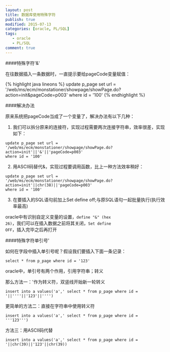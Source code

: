 ```yaml
---
layout: post
title: 数据库使用特殊字符
publish: true
modified: 2015-07-13
categories: [oracle, PL/SQL]
tags: 
   - oracle
   - PL/SQL
comment: true
---
```


####特殊字符'&'

在往数据插入一条数据时，一直提示要给pageCode变量赋值：

{% highlight java lineons %}
update p_page set url = '/web/ms/ecm/monstationer/showpage/showPage.do?action=init&pageCode=p003' where id = '100'
{% endhighlight %}

####解决办法

原来系统把pageCode当成了一个变量了，解决办法有以下几种：

1. 我们可以拆分原来的连接符，实现过程需要两次连接字符串，效率很差，实现如下：

<code>update p_page set url = '/web/ms/ecm/monstationer/showpage/showPage.do?action=init'||'&'||'pageCode=p003' where id = '100'</code>


2. 用ASCII码替代&，实现过程要调用函数，比上一种方法效率稍好：

<code>update p_page set url = '/web/ms/ecm/monstationer/showpage/showPage.do?action=init'||chr(38)||'pageCode=p003' where id = '100'
</code>


3. 在要插入的SQL语句前加上Set define off;与原SQL语句一起批量执行(执行效率最高)

oracle中有识别自定义变量的设置，<code>define "&" (hex 26)</code>，我们可以在插入数据之前将其关闭，<code>Set define OFF</code>，插入完毕之后再打开

####特殊字符单引号'

如何在字段中插入单引号呢？假设我们要插入下面一条记录：

<code>select * from p_page where id = '123'</code>

oracle中，单引号有两个作用，引用字符串；转义

那么方法一：'作为转义符，双竖线开始新一轮转义

<code>insert into a values('a',' select * from p_page where id = '||''''||'123'||'''')</code>

更简单的方法二：直接在字符串中使用转义符

<code>insert into a values('a',' select * from p_page where id = '''123''')</code>

方法三：用ASCII码代替

<code>insert into a values('a',' select * from p_page where id = '||chr(39)||'123'||chr(39))</code>